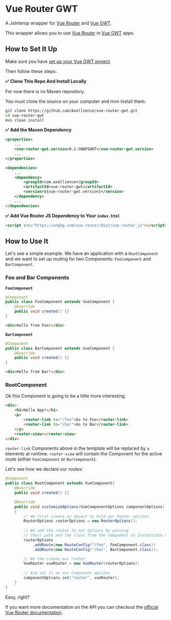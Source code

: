 # Vue Router GWT

A JsInterop wrapper for [Vue Router](https://github.com/vuejs/vue-router) and [Vue GWT](https://axellience.github.io/vue-gwt/).

This wrapper allows you to use [Vue Router](https://github.com/vuejs/vue-router) in [Vue GWT](https://axellience.github.io/vue-gwt/) apps.

## How to Set It Up

Make sure you have [set up your Vue GWT project](https://axellience.github.io/vue-gwt/project-setup.html).

Then follow these steps:

**✅ Clone This Repo And Install Locally**

For now there is no Maven repository.

You must clone the source on your computer and mvn install them:

```bash
git clone https://github.com/Axellience/vue-router-gwt.git
cd vue-router-gwt
mvn clean install
```

**✅ Add the Maven Dependency**

```xml
<properties>
    ...
    <vue-router-gwt.version>0.1-SNAPSHOT</vue-router-gwt.version>
    ...
</properties>

<dependencies>
    ...
    <dependency>
        <groupId>com.axellience</groupId>
        <artifactId>vue-router-gwt</artifactId>
        <version>${vue-router-gwt.version}</version>
    </dependency>
    ...
</dependencies>
```

**✅ Add Vue Router JS Dependency to Your `index.html`**

```html
<script src="https://unpkg.com/vue-router/dist/vue-router.js"></script>
```

## How to Use It

Let's see a simple example.
We have an application with a `RootComponent` and we want to set up routing for two Components: `FooComponent` and `BarComponent`.

### Foo and Bar Components

**`FooComponent`**

```java
@Component
public class FooComponent extends VueComponent {
    @Override
    public void created() {}
}
```

```html
<div>Hello from Foo!</div>
```

**`BarComponent`**

```java
@Component
public class BarComponent extends VueComponent {
    @Override
    public void created() {}
}
```

```html
<div>Hello from Bar!</div>
```

### RootComponent

Ok this Component is going to be a little more interesting.

```html
<div>
    <h1>Hello App!</h1>
    <p>
        <router-link to="/foo">Go to Foo</router-link>
        <router-link to="/bar">Go to Bar</router-link>
    </p>
    <router-view></router-view>
</div>
```

`router-link` Components above in the template will be replaced by `a` elements at runtime.
`router-view` will contain the Component for the active route (either `FooComponent` or `BarComponent`).

Let's see how we declare our routes:

```java
@Component
public class RootComponent extends VueComponent{
    @Override
    public void created() {}

    @Override
    public void customizeOptions(VueComponentOptions componentOptions)
    {
        // We first create an object to hold our Router options
        RouterOptions routerOptions = new RouterOptions();
        
        // We add the routes to our options by passing
        // their path and the class from the Component to Instantiate on them
        routerOptions
            .addRoute(new RouteConfig("/foo", FooComponent.class))
            .addRoute(new RouteConfig("/bar", BarComponent.class));

        // We the create our router
        VueRouter vueRouter = new VueRouter(routerOptions);
        
        // And set it on our Component options
        componentOptions.set("router", vueRouter);
    }
}
```

Easy, right?

If you want more documentation on the API you can checkout the [official Vue Router documentation](https://router.vuejs.org/).